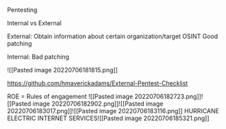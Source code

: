Pentesting

Internal vs External

External:
	Obtain information about certain organization/target
	OSINT
	Good patching

Internal:
	Bad patching
	
![[Pasted image 20220706181815.png]]

https://github.com/hmaverickadams/External-Pentest-Checklist

ROE = Rules of engagement
![[Pasted image 20220706182723.png]]![[Pasted image 20220706182902.png]]![[Pasted image 20220706183017.png]]![[Pasted image 20220706183116.png]]
HURRICANE ELECTRIC INTERNET SERVICES![[Pasted image 20220706185321.png]]